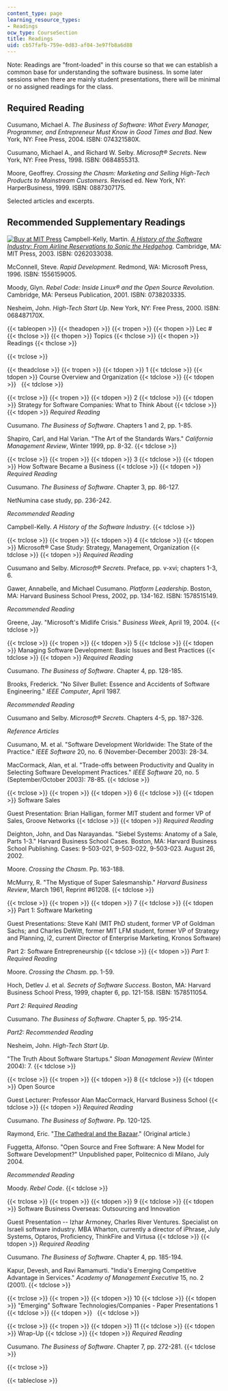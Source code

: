 ```yaml
---
content_type: page
learning_resource_types:
- Readings
ocw_type: CourseSection
title: Readings
uid: cb57fafb-759e-0d83-af04-3e97fb8a6d88
---
```


Note: Readings are "front-loaded" in this course so that we can establish a common base for understanding the software business. In some later sessions when there are mainly student presentations, there will be minimal or no assigned readings for the class.

Required Reading
----------------

Cusumano, Michael A. _The Business of Software: What Every Manager, Programmer, and Entrepreneur Must Know in Good Times and Bad_. New York, NY: Free Press, 2004. ISBN: 074321580X.

Cusumano, Michael A., and Richard W. Selby. _Microsoft® Secrets_. New York, NY: Free Press, 1998. ISBN: 0684855313.

Moore, Geoffrey. _Crossing the Chasm: Marketing and Selling High-Tech Products to Mainstream Customers_. Revised ed. New York, NY: HarperBusiness, 1999. ISBN: 0887307175.

Selected articles and excerpts.

Recommended Supplementary Readings
----------------------------------

[![Buy at MIT Press](/images/mp_logo.gif)](https://mitpress.mit.edu/books/airline-reservations-sonic-hedgehog) Campbell-Kelly, Martin. [_A History of the Software Industry: From Airline Reservations to Sonic the Hedgehog_](https://mitpress.mit.edu/books/airline-reservations-sonic-hedgehog). Cambridge, MA: MIT Press, 2003. ISBN: 0262033038.

McConnell, Steve. _Rapid Development_. Redmond, WA: Microsoft Press, 1996. ISBN: 1556159005.

Moody, Glyn. _Rebel Code: Inside Linux® and the Open Source Revolution_. Cambridge, MA: Perseus Publication, 2001. ISBN: 0738203335.

Nesheim, John. _High-Tech Start Up_. New York, NY: Free Press, 2000. ISBN: 068487170X.

{{< tableopen >}}
{{< theadopen >}}
{{< tropen >}}
{{< thopen >}}
Lec #
{{< thclose >}}
{{< thopen >}}
Topics
{{< thclose >}}
{{< thopen >}}
Readings
{{< thclose >}}

{{< trclose >}}

{{< theadclose >}}
{{< tropen >}}
{{< tdopen >}}
1
{{< tdclose >}}
{{< tdopen >}}
Course Overview and Organization
{{< tdclose >}}
{{< tdopen >}}
 
{{< tdclose >}}

{{< trclose >}}
{{< tropen >}}
{{< tdopen >}}
2
{{< tdclose >}}
{{< tdopen >}}
Strategy for Software Companies: What to Think About
{{< tdclose >}}
{{< tdopen >}}
_Required Reading_  
  
Cusumano. _The Business of Software_. Chapters 1 and 2, pp. 1-85.  
  
Shapiro, Carl, and Hal Varian. "The Art of the Standards Wars." _California Management Review_, Winter 1999, pp. 8-32.
{{< tdclose >}}

{{< trclose >}}
{{< tropen >}}
{{< tdopen >}}
3
{{< tdclose >}}
{{< tdopen >}}
How Software Became a Business
{{< tdclose >}}
{{< tdopen >}}
_Required Reading_  
  
Cusumano. _The Business of Software_. Chapter 3, pp. 86-127.  
  
NetNumina case study, pp. 236-242.  
  
_Recommended Reading_  
  
Campbell-Kelly. _A History of the Software Industry_.
{{< tdclose >}}

{{< trclose >}}
{{< tropen >}}
{{< tdopen >}}
4
{{< tdclose >}}
{{< tdopen >}}
Microsoft® Case Study: Strategy, Management, Organization
{{< tdclose >}}
{{< tdopen >}}
_Required Reading_  
  
Cusumano and Selby. _Microsoft® Secrets_. Preface, pp. v-xvi; chapters 1-3, 6.  
  
Gawer, Annabelle, and Michael Cusumano. _Platform Leadership_. Boston, MA: Harvard Business School Press, 2002, pp. 134-162. ISBN: 1578515149.  
  
_Recommended Reading_  
  
Greene, Jay. "Microsoft's Midlife Crisis." _Business Week_, April 19, 2004.
{{< tdclose >}}

{{< trclose >}}
{{< tropen >}}
{{< tdopen >}}
5
{{< tdclose >}}
{{< tdopen >}}
Managing Software Development: Basic Issues and Best Practices
{{< tdclose >}}
{{< tdopen >}}
_Required Reading_  
  
Cusumano. _The Business of Software_. Chapter 4, pp. 128-185.  
  
Brooks, Frederick. "No Silver Bullet: Essence and Accidents of Software Engineering." _IEEE Computer_, April 1987.  
  
_Recommended Reading_  
  
Cusumano and Selby. _Microsoft® Secrets_. Chapters 4-5, pp. 187-326.  
  
_Reference Articles_  
  
Cusumano, M. et al. "Software Development Worldwide: The State of the Practice." _IEEE Software_ 20, no. 6 (November-December 2003): 28-34.  
  
MacCormack, Alan, et al. "Trade-offs between Productivity and Quality in Selecting Software Development Practices." _IEEE Software_ 20, no. 5 (September/October 2003): 78-85.
{{< tdclose >}}

{{< trclose >}}
{{< tropen >}}
{{< tdopen >}}
6
{{< tdclose >}}
{{< tdopen >}}
Software Sales  
  
Guest Presentation: Brian Halligan, former MIT student and former VP of Sales, Groove Networks
{{< tdclose >}}
{{< tdopen >}}
_Required Reading_  
  
Deighton, John, and Das Narayandas. "Siebel Systems: Anatomy of a Sale, Parts 1-3." Harvard Business School Cases. Boston, MA: Harvard Business School Publishing. Cases: 9-503-021, 9-503-022, 9-503-023. August 26, 2002.  
  
Moore. _Crossing the Chasm_. Pp. 163-188.  
  
McMurry, R. "The Mystique of Super Salesmanship." _Harvard Business Review_, March 1961, Reprint #61208.
{{< tdclose >}}

{{< trclose >}}
{{< tropen >}}
{{< tdopen >}}
7
{{< tdclose >}}
{{< tdopen >}}
Part 1: Software Marketing  
  
Guest Presentations: Steve Kahl (MIT PhD student, former VP of Goldman Sachs; and Charles DeWitt, former MIT LFM student, former VP of Strategy and Planning, i2, current Director of Enterprise Marketing, Kronos Software)  
  
Part 2: Software Entrepreneurship
{{< tdclose >}}
{{< tdopen >}}
_Part 1: Required Reading_  
  
Moore. _Crossing the Chasm_. pp. 1-59.  
  
Hoch, Detlev J. et al. _Secrets of Software Success_. Boston, MA: Harvard Business School Press, 1999, chapter 6, pp. 121-158. ISBN: 1578511054.  
  
_Part 2: Required Reading_  
  
Cusumano. _The Business of Software_. Chapter 5, pp. 195-214.  
  
_Part2: Recommended Reading_  
  
Nesheim, John. _High-Tech Start Up_.  
  
"The Truth About Software Startups." _Sloan Management Review_ (Winter 2004): 7.
{{< tdclose >}}

{{< trclose >}}
{{< tropen >}}
{{< tdopen >}}
8
{{< tdclose >}}
{{< tdopen >}}
Open Source  
  
Guest Lecturer: Professor Alan MacCormack, Harvard Business School
{{< tdclose >}}
{{< tdopen >}}
_Required Reading_  
  
Cusumano. _The Business of Software_. Pp. 120-125.  
  
Raymond, Eric. "[The Cathedral and the Bazaar](http://www.catb.org/~esr/writings/cathedral-bazaar/cathedral-bazaar/index.html)." (Original article.)  
  
Fuggetta, Alfonso. "Open Source and Free Software: A New Model for Software Development?" Unpublished paper, Politecnico di Milano, July 2004.  
  
_Recommended Reading_  
  
Moody. _Rebel Code_.
{{< tdclose >}}

{{< trclose >}}
{{< tropen >}}
{{< tdopen >}}
9
{{< tdclose >}}
{{< tdopen >}}
Software Business Overseas: Outsourcing and Innovation  
  
Guest Presentation -- Izhar Armoney, Charles River Ventures. Specialist on Israeli software industry. MBA Wharton, currently a director of iPhrase, July Systems, Optaros, Proficiency, ThinkFire and Virtusa
{{< tdclose >}}
{{< tdopen >}}
_Required Reading_  
  
Cusumano. _The Business of Software_. Chapter 4, pp. 185-194.  
  
Kapur, Devesh, and Ravi Ramamurti. "India's Emerging Competitive Advantage in Services." _Academy of Management Executive_ 15, no. 2 (2001).
{{< tdclose >}}

{{< trclose >}}
{{< tropen >}}
{{< tdopen >}}
10
{{< tdclose >}}
{{< tdopen >}}
"Emerging" Software Technologies/Companies - Paper Presentations 1
{{< tdclose >}}
{{< tdopen >}}
 
{{< tdclose >}}

{{< trclose >}}
{{< tropen >}}
{{< tdopen >}}
11
{{< tdclose >}}
{{< tdopen >}}
Wrap-Up
{{< tdclose >}}
{{< tdopen >}}
_Required Reading_  
  
Cusumano. _The Business of Software_. Chapter 7, pp. 272-281.
{{< tdclose >}}

{{< trclose >}}

{{< tableclose >}}